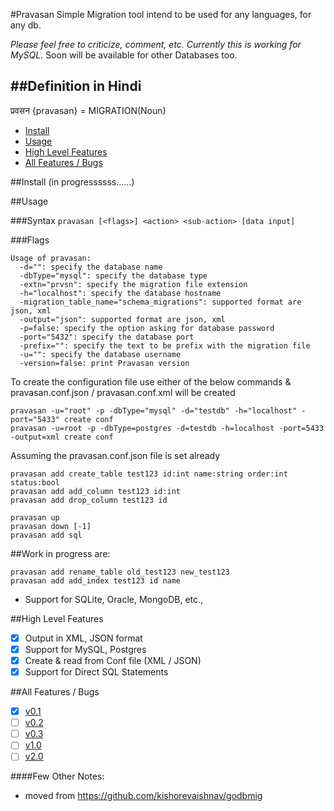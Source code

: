 #Pravasan
Simple Migration tool intend to be used for any languages, for any db.

*Please feel free to criticize, comment, etc.*
*Currently this is working for MySQL.* Soon will be available for other Databases too.

##Definition in Hindi
----
प्रवसन {pravasan} = MIGRATION(Noun)

* [Install](#install)
* [Usage](#usage)
* [High Level Features](#high-level-features)
* [All Features / Bugs](#all-features--bugs)

##Install
(in progressssss......)

##Usage

###Syntax
```pravasan [<flags>] <action> <sub-action> [data input]```

###Flags
```
Usage of pravasan:
  -d="": specify the database name
  -dbType="mysql": specify the database type
  -extn="prvsn": specify the migration file extension
  -h="localhost": specify the database hostname
  -migration_table_name="schema_migrations": supported format are json, xml
  -output="json": supported format are json, xml
  -p=false: specify the option asking for database password
  -port="5432": specify the database port
  -prefix="": specify the text to be prefix with the migration file
  -u="": specify the database username
  -version=false: print Pravasan version
```

To create the configuration file use either of the below commands & pravasan.conf.json / pravasan.conf.xml will be created
```
pravasan -u="root" -p -dbType="mysql" -d="testdb" -h="localhost" -port="5433" create conf 
pravasan -u=root -p -dbType=postgres -d=testdb -h=localhost -port=5433 -output=xml create conf 
```

Assuming the pravasan.conf.json file is set already
```
pravasan add create_table test123 id:int name:string order:int status:bool
pravasan add add_column test123 id:int
pravasan add drop_column test123 id

pravasan up
pravasan down [-1]
pravasan add sql 
```

##Work in progress are:
```
pravasan add rename_table old_test123 new_test123
pravasan add add_index test123 id name
```
* Support for SQLite, Oracle, MongoDB, etc.,

##High Level Features
- [x] Output in XML, JSON format
- [x] Support for MySQL, Postgres
- [x] Create & read from Conf file (XML / JSON)
- [x] Support for Direct SQL Statements 

##All Features / Bugs
- [x] [v0.1](https://github.com/pravasan/pravasan/milestones/v0.1)
- [ ] [v0.2](https://github.com/pravasan/pravasan/milestones/v0.2)
- [ ] [v0.3](https://github.com/pravasan/pravasan/milestones/v0.3)
- [ ] [v1.0](https://github.com/pravasan/pravasan/milestones/v1.0)
- [ ] [v2.0](https://github.com/pravasan/pravasan/milestones/v2.0)

####Few Other Notes: 
* moved from https://github.com/kishorevaishnav/godbmig